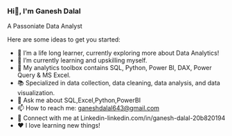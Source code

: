 ### Hi👋, I'm Ganesh Dalal

A Passoniate Data Analyst

Here are some ideas to get you started:

- 🔭 I’m a life long learner, currently exploring more about Data Analytics!
- 🌱 I’m currently learning and upskilling myself.
- 🧰 My analytics toolbox contains SQL, Python, Power BI, DAX, Power Query & MS Excel.
- 📚 Specialized in data collection, data cleaning, data analysis, and data visualization.
- 💬 Ask me about SQL,Excel,Python,PowerBI
- 📫 How to reach me: ganeshdalal643@gmail.com
- 🔗 Connect with me at Linkedin-linkedin.com/in/ganesh-dalal-20b820194
- ❤️ I love learning new things!
  
